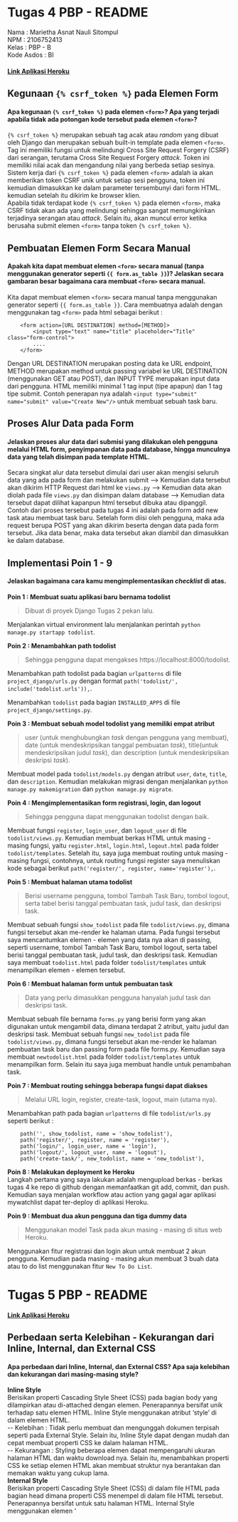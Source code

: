 # Tugas 4 PBP - README
Nama : Marietha Asnat Nauli Sitompul <br />
NPM : 2106752413 <br />
Kelas : PBP - B <br />
Kode Asdos : BI
#### [Link Aplikasi Heroku](https://tugas2pbpasnat.herokuapp.com/todolist/)

## Kegunaan `{% csrf_token %}` pada Elemen Form
#### Apa kegunaan `{% csrf_token %}` pada elemen `<form>`? Apa yang terjadi apabila tidak ada potongan kode tersebut pada elemen `<form>`?
`{% csrf_token %}` merupakan sebuah tag acak atau _random_ yang dibuat oleh Django dan merupakan sebuah built-in template pada elemen `<form>`. Tag ini memiliki fungsi untuk melindungi Cross Site Request Forgery (CSRF) dari serangan, terutama Cross Site Request Forgery _attack_. Token ini memiliki nilai acak dan mengandung nilai yang berbeda setiap sesinya. Sistem kerja dari `{% csrf_token %}` pada elemen `<form>` adalah ia akan memberikan token CSRF unik untuk setiap sesi pengguna, token ini kemudian dimasukkan ke dalam parameter tersembunyi dari form HTML. kemudian setelah itu dikirim ke browser klien. <br />
Apabila tidak terdapat kode `{% csrf_token %}` pada elemen `<form>`, maka CSRF tidak akan ada yang melindungi sehingga sangat memungkinkan terjadinya serangan atau _attack_. Selain itu, akan muncul error ketika berusaha submit elemen `<form>` tanpa token `{% csrf_token %}`. <br />

## Pembuatan Elemen Form Secara Manual
#### Apakah kita dapat membuat elemen `<form>` secara manual (tanpa menggunakan generator seperti `{{ form.as_table }}`)? Jelaskan secara gambaran besar bagaimana cara membuat `<form>` secara manual.
Kita dapat membuat elemen `<form>` secara manual tanpa menggunakan generator seperti `{{ form.as_table }}`. Cara membuatnya adalah dengan menggunakan tag `<form>` pada html sebagai berikut : <br />
```
    <form action=[URL DESTINATION] method=[METHOD]>
        <input type="text" name="title" placeholder="Title" class="form-control">
        ....
    </form>
```
Dengan URL DESTINATION merupakan posting data ke URL endpoint, METHOD merupakan method untuk passing variabel ke URL DESTINATION (menggunakan GET atau POST), dan INPUT TYPE merupakan input data dari pengguna. HTML memiliki minimal 1 tag input (tipe apapun) dan 1 tag tipe submit. Contoh penerapan nya adalah `<input type="submit" name="submit" value="Create New"/>` untuk membuat sebuah task baru. <br />

## Proses Alur Data pada Form 
#### Jelaskan proses alur data dari submisi yang dilakukan oleh pengguna melalui HTML form, penyimpanan data pada database, hingga munculnya data yang telah disimpan pada template HTML.
Secara singkat alur data tersebut dimulai dari user akan mengisi seluruh data yang ada pada form dan melakukan submit --> Kemudian data tersebut akan dikirim HTTP Request dari html ke `views.py` --> Kemudian data akan diolah pada file `views.py` dan disimpan dalam database --> Kemudian data tersebut dapat dilihat kapanpun html tersebut dibuka atau dipanggil.  <br />
Contoh dari proses tersebut pada tugas 4 ini adalah pada form add new task atau membuat task baru. Setelah form diisi oleh pengguna, maka ada request berupa POST yang akan dikirim beserta dengan data pada form tersebut. Jika data benar, maka data tersebut akan diambil dan dimasukkan ke dalam database.  <br />

## Implementasi Poin 1 - 9
#### Jelaskan bagaimana cara kamu mengimplementasikan _checklist_ di atas.
**Poin 1 : Membuat suatu aplikasi baru bernama todolist** <br />
> Dibuat di proyek Django Tugas 2 pekan lalu. <br />

Menjalankan virtual environment lalu menjalankan perintah `python manage.py startapp todolist`. <br />

**Poin 2 : Menambahkan path todolist** <br />
> Sehingga pengguna dapat mengakses https://localhost:8000/todolist. <br />

Menambahkan path todolist pada bagian `urlpatterns` di file `project_django/urls.py` dengan format `path('todolist/', include('todolist.urls')),`. <br />

Menambahkan `todolist` pada bagian `INSTALLED_APPS` di file `project_django/settings.py`. <br />

**Poin 3 : Membuat sebuah model todolist yang memiliki empat atribut** <br />
> user (untuk menghubungkan _task_ dengan pengguna yang membuat), date (untuk mendeskripsikan tanggal pembuatan _task_), title(untuk mendeskripsikan judul _task_), dan description (untuk mendeskripsikan deskripsi _task_). <br />

Membuat model pada `todolist/models.py` dengan atribut `user`, `date`, `title`, dan `description`. Kemudian melakukan migrasi dengan menjalankan `python manage.py makemigration` dan `python manage.py migrate`. <br />

**Poin 4 :  Mengimplementasikan form registrasi, login, dan logout** <br />
> Sehingga pengguna dapat menggunakan todolist dengan baik. <br />

Membuat fungsi `register`, `login_user`, dan `logout_user` di file `todolist/views.py`. Kemudian membuat berkas HTML untuk masing - masing fungsi, yaitu `register.html`, `login.html`, `logout.html` pada folder `todolist/templates`. Setelah itu, saya juga membuat routing untuk masing - masing fungsi, contohnya, untuk routing fungsi register saya menuliskan kode sebagai berikut `path('register/', register, name='register'),`. <br />

**Poin 5 : Membuat halaman utama todolist** <br />
> Berisi username pengguna, tombol Tambah Task Baru, tombol logout, serta tabel berisi tanggal pembuatan task, judul task, dan deskripsi task. <br />

Membuat sebuah fungsi `show_todolist` pada file `todolist/views.py`, dimana fungsi tersebut akan me-render ke halaman utama. Pada fungsi tersebut saya mencantumkan elemen - elemen yang data nya akan di passing, seperti username, tombol Tambah Task Baru, tombol logout, serta tabel berisi tanggal pembuatan task, judul task, dan deskripsi task. Kemudian saya membuat `todolist.html` pada folder `todolist/templates` untuk menampilkan elemen - elemen tersebut. <br />

**Poin 6 : Membuat halaman form untuk pembuatan task** <br />
> Data yang perlu dimasukkan pengguna hanyalah judul task dan deskripsi task. <br />

Membuat sebuah file bernama `forms.py` yang berisi form yang akan digunakan untuk mengambil data, dimana terdapat 2 atribut, yaitu judul dan deskripsi task. Membuat sebuah fungsi `new_todolist` pada file `todolist/views.py`, dimana fungsi tersebut akan me-render ke halaman pembuatan task baru dan passing form pada file forms.py. Kemudian saya membuat `newtodolist.html` pada folder `todolist/templates` untuk menampilkan form. Selain itu saya juga membuat handle untuk penambahan task. <br />

**Poin 7 : Membuat routing sehingga beberapa fungsi dapat diakses** <br />
> Melalui URL login, register, create-task, logout, main (utama nya). <br />

Menambahkan path pada bagian `urlpatterns` di file `todolist/urls.py` seperti berikut :<br />
```
    path('', show_todolist, name = 'show_todolist'), 
    path('register/', register, name = 'register'),
    path('login/', login_user, name = 'login'),
    path('logout/', logout_user, name = 'logout'),
    path('create-task/', new_todolist, name = 'new_todolist'),
```

**Poin 8 :  Melakukan deployment ke Heroku** <br />
Langkah pertama yang saya lakukan adalah mengupload berkas - berkas tugas 4 ke repo di github dengan memanfaatkan git add, commit, dan push. Kemudian saya menjalan workflow atau action yang gagal agar aplikasi mywatchlist dapat ter-deploy di aplikasi Heroku. <br />

**Poin 9 : Membuat dua akun pengguna dan tiga dummy data** <br />
> Menggunakan model Task pada akun masing - masing di situs web Heroku. <br />

Menggunakan fitur registrasi dan login akun untuk membuat 2 akun pengguna. Kemudian pada masing - masing akun membuat 3 buah data atau to do list menggunakan fitur `New To Do List`.


# Tugas 5 PBP - README
#### [Link Aplikasi Heroku](https://tugas2pbpasnat.herokuapp.com/todolist/)

## Perbedaan serta Kelebihan - Kekurangan dari Inline, Internal, dan External CSS
#### Apa perbedaan dari Inline, Internal, dan External CSS? Apa saja kelebihan dan kekurangan dari masing-masing style?
**Inline Style** <br />
Berisikan properti Cascading Style Sheet (CSS) pada bagian body yang dilampirkan atau di-attached dengan elemen. Penerapannya bersifat unik terhadap satu elemen HTML. Inline Style menggunakan atribut ‘style’ di dalam elemen HTML. <br />
-- Kelebihan : Tidak perlu membuat dan mengunggah dokumen terpisah seperti pada External Style. Selain itu, Inline Style dapat dengan mudah dan cepat membuat properti CSS ke dalam halaman HTML. <br />
-- Kekurangan : Styling beberapa elemen dapat mempengaruhi ukuran halaman HTML dan waktu download nya. Selain itu, menambahkan properti CSS ke setiap elemen HTML akan membuat struktur nya berantakan dan memakan waktu yang cukup lama. <br />
**Internal Style** <br />
Berisikan properti Cascading Style Sheet (CSS) di dalam file HTML pada bagian head dimana properti CSS menempel di dalam file HTML tersebut. Penerapannya bersifat untuk satu halaman HTML. Internal Style menggunakan elemen ‘<style>’ pada bagian ‘<head>’. <br />
-- Kelebihan : Karena properti CSS berada pada file HTML yang sama, maka tidak perlu mengunggah banyak file. Selain itu, Inline Style dapat menggunakan class dan ID selector. <br />
-- Kekurangan : Menambahkan kode atau property ke dokumen HTML dapat meningkatkan ukuran halaman dan waktu loading web. Selain itu, karena Inline Style memiliki prioritas yang lebih tinggi, semua style yang berada pada Internal Style akan di-override oleh Inline Style. <br />
**External Style** <br />
Berisikan file CSS yang terpisah yang hanya berisi properti style dengan bantuan tag atribut. Properti CSS ditulis dalam file terpisah yang memiliki ekstensi .css yang kemudian di-link ke dokumen HTML menggunakan tag link. Untuk setiap elemen, style hanya dapat diatur sekali dan akan diterapkan di seluruh halaman web. Penerapannya bersifat untuk banyak halaman HTML. External Style menggunakan elemen ‘<link>’ untuk me-link¬ ke sebuah eksternal file CSS. <br />
-- Kelebihan : Karena properti CSS berada pada file yang terpisah, file HTML akan memiliki struktur yang lebih bersih dan berukuran lebih kecil. Selain itu, External Style dapat menggunakan file .css yang sama untuk beberapa halaman web. <br />
-- Kekurangan : Karena Inline dan Internal Style memiliki prioritas yang lebih tinggi, semua style yang berada pada External Style akan di-override oleh Inline dan Internal Style. Selain itu, mengunggah atau menautkan beberapa file CSS dapat meningkatkan waktu download web. Halaman web juga mungkin tidak di render dengan benar sampai CSS eksternal dimuat. <br />

## Tag HTML5
#### Jelaskan tag HTML5 yang kamu ketahui.
`<a>` : Mendefinisikan Hyperlink <br />
`<abbr>` : Mendefinisikan bentuk singkatan suatu kata atau frase yang lebih panjang <br />
`<address>` : Menspesifikasikan informasi kontak author <br />
`<area>` : Mendefinsikan sebuah spesifik area dalam image map <br />
`<article>` : Mendefinisikan sebuah artikel <br />
`<aside>` : Mendefinisikan beberapa konten yang berhubungan dengan konten halaman web <br />
`<audio>` : Memasukkan sound atau audio dalam dokumen HTML <br />
`<b>` : Menampilkan teks dalam style tebal atau bold <br />
`<base>` : Mendefiniskan URL dasar untuk semua URL relatif dalam dokumen <br />
`<bdi>` : Merepresentasikan teks yang terisolasi dengan tujuan text formatting <br />
`<bdo>` : Override teks direction <br />
`<blockquote>` : Merepresentasikan sebuah bagian yang diambil dari sumber lain <br />
`<body>` : Mendefinisikan bagian body suatu dokumen <br />
`<br>` : Menghasilkan sebuah line break <br />
`<button>` : Membuat sebuah tombol yang dapat di klik <br />
`<canvas>` : Mendefinisikan bagian atau wilayah dalam dokumen <br />
`<caption>` : Mendefinisikan caption atau judul suatu tabel <br />
`<cite>` : Menunjukkan kutipan atau referensi ke sumber lain <br />
`<code>` : Menspesifikasikan teks sebagai kode komputer <br />
`<col>` : Mendefinsikan nilai atribut untuk satu atau lebih kolom dalam tabel <br />
`<colgroup>` : Menentukan atribut untuk beberapa kolom dalam tabel <br />
`<data>` : Meletakkan konten yang memiliki terjemahan yang machine-readable <br />
`<datalist>` : Merepresentasikan set opsi yang telah ditentukan untuk suatu elemen input <br />
`<dd>` : Menspesifikasikan deskripsi pada dt dan dl <br />
`<del>` : Merepresentasikan teks yang telah dihapus dari dokumen <br />
`<details>` : Merepresentasikan widget dimana user dapat memperoleh informasi <br />
`<dfn>` : Menspesifikasikan sebuah definisi <br />
`<dialog>` : Mendefinsikan sebuah dialog box atau subwindow <br />
`<div>` : Menspesifikasikan sebuah bagian atau divisi dalam dokumen <br />
`<dl>` : Mendefinisikan sebuah list deskripsi <br />
`<dt>` : Mendefinsikan sebuah item pada list deskripsi <br />
`<em>` : Mendefinisikan teks yang ditekankan <br />
`<embed>` : Meletakkan aplikasi eksternal seperti konten media ke dalam dokumen HTML <br />
`<fieldset>` : Menentukan sebuah set mengenai form <br />
`<figcaption>` : Mendefinisikan sebuah keterangan atau legend untuk gambar <br />
`<figure>` : Merepresentasikan gambar yang diilustrasikan <br />
`<footer>` : Merepresentasikan footer sebuah dokumen atau bagian <br />
`<form>` : Mendefinisikan sebuah form HTML untuk input user <br />
`<head>` : Mendefinsikan bagian head dokumen seperti judul <br />
`<header>` : Merepresentasikan heade sebuah dokumen atau bagian <br />
`<hgroup>` : Mendefinsikan grup yang berisi header <br />
`<h1>` to `<h6>` : Mendefinisikan header HTML <br />
`<hr>` : Menghasilkan sebuah garis mendatar atau horizontal <br />
`<html>` : Mendefinisikan root dari suatu dokumen HTML <br />
`<i>` : Menampilkan teks dalam style miring atau italic <br />
`<iframe>` : Menampilkan sebuah url dalam Inline frame <br />
`<img>` : Merepresentasikan suatu gambar <br />
`<input>` : Mendefinisikan sebuah kontrol input <br />
`<ins>` : Mendefinisikan sebuah blok teks yang telah dimasukkan ke dalam dokumen <br />
`<kbd>` : Menentukan teks sebagai input keyboard <br />
`<keygen>` : Merepresentasikan kontrol untuk public-private key <br />
`<label>` : mendefinisikan sebuah label untuk kontrol input <br />
`<legend>` : Mendefinisikan caption untuk elemen fieldset <br />
`<li>` : Mendefiniskan sebuah list <br />
`<link>` : Mendefinisikan hubungan antara dokumen dan sumber eksternal <br />
`<main>` : Merepresentasikan bagian utama atau main dari program <br />
`<map>` : Mendefinisikan peta gambar dari sisi user <br />
`<mark>` : Merepresentasikan teks yang di-highlight untuk tujuan referensi <br />
`<menu>` : Merepresentasikan sebuah list commands <br />
`<menuitem>` : Mendefinsikan sebuah list commands yang dapat dilakukan oleh user <br />
`<meta>` : Menyediakan metadata terstruktur mengenai konten dalam dokumen <br />
`<meter>` : Merepresentasikan pengukuran skalaran dalam suatu range <br />
`<nav>` : Mendefinsikan sebuah bagian mengenai link navigasi <br />
`<noscript>` : Mendefinisikan konten alternative yang tidak mensupport frames <br />
`<object>` : Mendefinisikan sebuah object <br />
`<ol>` : Mendefinisikan list yang sudah terurut <br />
`<optgroup>` : Mendefinsikan sebuah kelompok yang berisi opsi yang saling berhubungan dalam section list <br />
`<option>` : Mendefinisikan opsi dalam selection list <br />
`<output>` : Merepresentasikan hasil dari suatu perhitungan <br />
`<p>` : Mendefinisikan paragraf <br />
`<param>` : Mendefinisikan sebuah parameter untuk suatu object <br />
`<picture>` : Mendefinisikan tempat untuk beberapa gambar <br />
`<pre>` : Mendefinisikan teks yang telah diformat <br />
`<progress>` : Merepresentasikan kemajuan penyelesaian suatu task <br />
`<q>` : Mendefinisikan kutipan Inline pendek <br />
`<rp>` : Menyediakan fall-bak parenthesis untuk browser yang tidak mensupport anotasi ruby <br />
`<rt>` : Mendefinisikan pengucapan suatu karakter yang direpresentasikan dalam anotasi ruby <br />
`<ruby>` : Mewakili anotasi ruby <br />
`<s>` : Mewakili konten yang sudah tidak akurat atau relevan <br />
`<samp>` : Menentukan teks sebagai output sampel dari suatu program <br />
`<script>` : Menempatkan skrip dalam dokumen untuk pemrosesan dari sisi klien <br />
`<section>` : Mendefinisikan bagian – bagian dari dokumen HTML <br />
`<select>` : Mendefinisikan daftar yang dipilih dalam suatu formulir <br />
`<small>` : Menampilkan teks dalam ukuran yang lebih kecil <br />
`<source>` : Mendefinisikan sumber media alternatif untuk elemen media <br />
`<span>` : Mendefinisikan bagian Inline Style <br />
`<strong>` : Menunjukkan teks yang ingin ditekankan <br />
`<tyle>` : Merepresentasikan informasi style ke dalam head dokumen <br />
`<sub>` : Mendefinisikan teks subscript <br />
`<summary>` : Mendefinisikan ringkasan untuk elemen details <br />
`<sup>` : Mendefinisikan teks superscript <br />
`<svg>` : Meletakkan konten SVG dalam dokumen HTML <br />
`<table>` : Mendefinisikan sebuah tabel <br />
`<tbody>` : Mengelompokkan sekumpulan baris yang mendefinisikan isi utama tabel <br />
`<td>` : Mendefinisikan cell dalam tabel <br />
`<template>` : Mendefinisikan elemen yang harus disembunyikan saat halaman HTML digunakan <br />
`<textarea>` : Mendefinisikan multi-line input teks <br />
`<tfoot>` : Mengelompokkan sekumpulan baris yang meringkas kolom tabel <br />
`<th>` : Mendefinisikan cell paling atas dalam tabel <br />
`<thead>` : Mengelompokkan sekumpulan baris yang menjelaskan kolom tabel <br />
`<time>` : Merepresentasikan waktu dan/atau tanggal <br />
`<title>` : Mendefinisikan judul untuk dokumen HTML <br />
`<tr>` : Mendefinisikan baris atau row dalam tabel <br />
`<track>` : Mendefinisikan text track dari elemen media <br />
`<u>` : Menampilkan teks dengan garis bawah <br />
`<ul>` : Mendefinisikan daftar yang tidak berurutan <br />
`<var>` : Mendefinisikan sebuah variabel <br />
`<video>` : Meletakkan video dalam dokumen HTML <br />
`<wbr>` : Merepresentasikan peluang sebuah line break <br />

## Tipe - Tipe CSS Selector
#### Jelaskan tipe-tipe CSS selector yang kamu ketahui.
**a. Simple Selector** : Memilih elemen berdasarkan nama, id, atau class. <br />
= Element selector (element) (Memilih elemen HTML berdasarkan nama elemennya), ID selector (#id) (Menggunakan atribut id suatu elemen HTML yang bersifat unik untuk memilih satu elemen spesifik), Class selector (.class atau element.class) (Memilih elemen HTML dengan spesifik atribut class tertentu), Universal selector (`*`) (Memilih semua elemen HTML pada halaman web), Grouping selector (element, element, …) (Memilih semua elemen HTML dengan definisi style yang sama). <br />
**b. Combinator Selector** : Memilih elemen berdasarkan hubungan spesifik antar elemen. <br />
= Descendant selector (element element (space)) (Memilih semua elemen yang merupakan turunan dari elemen tertentu), Child selector (element>element (>)) (Memilih semua elemen yang merupakan anak dari elemen tertentu), Adjacent Sibling selector (element+element (+)) (Memilih elemen yang berada di posisi langsung setelah elemen tertentu dan harus memiliki elemen parent yang sama), General Sibling selector (element1`~`element2) (Memilih semua elemen yang merupakan sibling berikutnya dari elemen tertentu). <br />
**c. Pseudo-class Selector** : Memilih elemen berdasarkan keadaan tertentu. <br />
= :active (Memilih link aktif), :checked (Memilih semua elemen input yang sudah dicek), :disabled (Memilih semua elemen input yang dinonaktifkan), :empty (Memilih semua elemen p yang tidak memiliki anak), :enabled (Memilih semua elemen input yang diaktifkan), :first-child (Memilih semua elemen p yang merupakan anak pertama dari parentnya), :first-of-type (Memilih semua elemen p yang merupakan elemen p pertama dari parentnya), :focus (Memilih elemen input yang memiliki focus), :hover (Memilih link yang berada di bawah kursor mouse), :in-range (Memilih semua elemen input dengan nilai pada range tertentu), :invalid (Memilih semua elemen input dengan nilai tidak valid), :lang(language) (Memilih semua elemen p yang memiliki atribut lang), :last-child (Memilih semua elemen p yang merupakan anak terakhir dari parentnya), :last-of-type (Memilih semua elemen p yang merupakan elemen p terakhir dari parentnya), :link (Memilih semua link yang belum pernah dikunjungi), :not(selector) (Memilih semua elemen yang bukan merupakan elemen p), :nth-child(n) (Memilih semua elemen p yang merupakan anak ke-n dari parentnya), :nth-last-child(n) (Memilih semua elemen p yang merupakan anak ke-n terakhir dari parentnya), :nth-last-of-type(n) (Memilih semua elemen p yang merupakan elemen p ke-n terakhir dari parentnya), :nth-of-type(n) (Memilih semua elemen p yang merupakan elemen p ke-n parentnya), :only-of-type (Memilih semua elemen p yang merupakan satu – satunya elemen p dari parentnya), :only-child (Memilih semua elemen p yang merupakan satu – satunya anak dari parentnya), :optional (Memilih semua elemen input yang tidak memiliki spesifik atribut required), :out-of-range (Memilih semua elemen input dengan nilai di luar range), :read-only (Memilih semua elemen input yang memiliki atribut readonly), :read-write (Memilih semua elemen input yang tidak ada atribut readonly), :required (Memilih semua elemen input dengan spesifik atribut required), :root (Memilih elemen root milik dokumen), :target (Memilih element yang sedang aktif yang berisi nama target nya), :valid (Memilih semua elemen input dengan nilai valid), :visited (Memilih semua link yang sudah pernah dikunjungi). <br />
**d. Pseudo-elements Selector** : Memilih dan styling sebuah bagian dari suatu elemen. <br />
= : :after (Menyisipkan beberapa konten setelah konten suatu elemen), : :before (Menyisipkan beberapa konten sebelum konten suatu elemen), : :first-letter (Menambahkan style khusus ke huruf pertama sebuah teks), : :first-line (Menambahkan style khusus ke baris pertama sebuah teks), : :marker (Memilih marker dari daftar item), : :selection (Memilih porsi tertentu dari suatu elemen yang sedang dipilih oleh user). <br />
**e. Attribute Selector** : Memilih elemen berdasarkan atribut atau nilai atributnya. <br />
= [attribute] selector ([attribute]) (Memilih elemen dengan atribut tertentu), [attribute=”value”] selector ([attribute=value]) (Memilih elemen dengan atribut dan nilai tertentu), [attribute~=”value”] selector ([attribute~=value]) (Memilih elemen dengan nilai atribut yang mengandung kata tertentu), [attribute|=”value”] selector ([attribute|=value]) (Memilih elemen dengan atribut yang ditentukan, dimana nilai yang ditentukan sama persis dengan nilainya), [attribute^=”value”] selector ([attribute^=value]) (Memilih elemen dengan atribut yang ditentukan, dimana nilainya dimulai dari nilai yang ditentukan), [attribute$=”value”] selector ([attribute$=value]) (Memilih elemen yang nilai atributnya diakhiri dengan nilai tertentu), [attribute*=”value”] selector ([attribute*=value]) (Memilih elemen yang nilai atributnya mengandung nilai tertentu). <br />

## Implementasi Poin 1-2
#### Jelaskan bagaimana cara kamu mengimplementasikan checklist di atas.
> Kustomisasi templat HTML yang telah dibuat pada Tugas 4 dengan menggunakan CSS atau CSS framework (seperti Bootstrap, Tailwind, Bulma). <br />
> Ketentuan 1 : Kustomisasi templat untuk halaman login, register, dan create-task semenarik mungkin. <br />
> Ketentuan 2 : Kustomisasi halaman utama todo list menggunakan cards. (Satu card mengandung satu task). <br />
> Membuat keempat halaman yang dikustomisasi menjadi responsive. <br />

Saya menggunakan bantuan CSS framework Bootstrap untuk melakukan kustomisasi templat halaman login, register, create-task, dan halaman utama to do list. Langkah pertama yang saya lakukan adalah menambahkan link bootsrap pada file `base.html`. Kemudian saya melakukan perubahan pada style dan hal - hal lain pada elemen - elemen HTML tersebut. Setelah itu, saya melakukan kustomisasi khusus pada halaman utama to do list dengan mengubah setiap task menjadi 1 card (satu card mengandung satu task). Kemudian saya membuat keempat halaman yang sudah saya kustomisasi tersebut menjadi responsive. Hal terakhir yang saya lakukan ada melakukan add, commit, dan push ke Github. <br />
